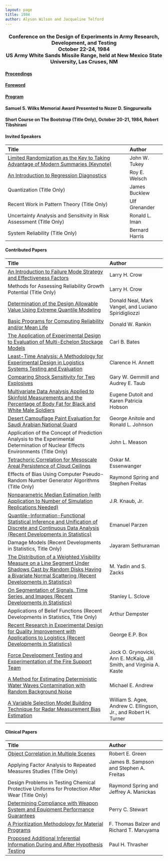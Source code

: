 ```yaml
---
layout: page
title: 1984
author: Alyson Wilson and Jacqueline Telford
---
```

<div align="center"><h3>Conference on the Design of Experiments in Army Research, Development, and Testing<br>
October 22-24, 1984<br>
US Army White Sands Missile Range, held at New Mexico State University, Las Cruses, NM</h3></div>


#### [Proceedings](https://alysongwilson.github.io/ACAS/DOE4/DOE30.pdf#page=2)

#### [Foreword](https://alysongwilson.github.io/ACAS/DOE4/DOE30.pdf#page=6)

#### [Program](https://alysongwilson.github.io/ACAS/DOE4/DOE30.pdf#page=12)

#### Samuel S. Wilks Memorial Award Presented to Nozer D. Singpurwalla

#### Short Course on The Bootstrap (Title Only), October 20-21, 1984, Robert Tibshirani 

#### Invited Speakers

| Title | Author |
| :--- | :--- |
| [Limited Randomization as the Key to Taking Advantage of Modern Summaries (Keynote)](https://alysongwilson.github.io/ACAS/DOE4/DOE30.pdf#page=496) | John W. Tukey |
| [An Introduction to Regression Diagnostics](https://alysongwilson.github.io/ACAS/DOE4/DOE30.pdf#page=18) | Roy E. Welsch |
| Quantization (Title Only) | James Bucklew |
| Recent Work in Pattern Theory (Title Only) | Ulf Grenander |
| Uncertainty Analysis and Sensitivity in Risk Assessment (Title Only) | Ronald L. Iman |
| System Reliability (Title Only) | Bernard Harris |


#### Contributed Papers

| Title | Author |
| :--- | :--- |
| [An Introduction to Failure Mode Strategy and Effectiveness Factors](https://alysongwilson.github.io/ACAS/DOE4/DOE30.pdf#page=50) | Larry H. Crow |
| Methods for Assessing Reliability Growth Potential (Title Only) | Larry H. Crow |
| [Determination of the Design Allowable Value Using Extreme Quantile Modeling](https://alysongwilson.github.io/ACAS/DOE4/DOE30.pdf#page=62) | Donald Neal, Mark Vangel, and Luciano Spiridigliozzi |
| [Basic Programs for Computing Reliability and/or Mean Life](https://alysongwilson.github.io/ACAS/DOE4/DOE30.pdf#page=86) | Donald W. Rankin |
| [The Application of Experimental Design to Evaluation of Multi-Echelon Stockage Models](https://alysongwilson.github.io/ACAS/DOE4/DOE30.pdf#page=122) | Carl B. Bates |
| [Least-Time Analysis: A Methodology for Experimental Design in Logistics Systems Testing and Evaluation](https://alysongwilson.github.io/ACAS/DOE4/DOE30.pdf#page=130) | Clarence H. Annett |
| [Comparing Shock Sensitivity for Two Explosives](https://alysongwilson.github.io/ACAS/DOE4/DOE30.pdf#page=144) | Gary W. Gemmill and Audrey E. Taub |  
| [Multivariate Data Analysis Applied to Skinfold Measurements and the Percentage of Body Fat for Black and White Male Soldiers](https://alysongwilson.github.io/ACAS/DOE4/DOE30.pdf#page=172) | Eugene Dutoit and Karen Patricia Hobson |
| [Desert Camouflage Paint Evaluation for Saudi Arabian National Guard](https://alysongwilson.github.io/ACAS/DOE4/DOE30.pdf#page=182) | George Anitole and Ronald L. Johnson |
| Application of the Concept of Prediction Analysis to the Experimental Determination of Nuclear Effects Environments (Title Only) | John L. Meason |
| [Tetrachoric Correlation for Mesoscale Areal Persistence of Cloud Ceilings](https://alysongwilson.github.io/ACAS/DOE4/DOE30.pdf#page=200) | Oskar M. Essenwanger |
| Effects of Bias Using Computer Pseudo-Random Number Generator Algorithms (Title Only) | Raymond Spring and Stephen Freitas |
| [Nonparametric Median Estimation (with Application to Number of Simulation Replications Needed)](https://alysongwilson.github.io/ACAS/DOE4/DOE30.pdf#page=216) | J.R. Knaub, Jr. |
| [Quantile-Information-Functional Statistical Inference and Unification of Discrete and Continuous Data Analysis (Recent Developments in Statistics)](https://alysongwilson.github.io/ACAS/DOE4/DOE30.pdf#page=230) | Emanuel Parzen |
| Damage Models (Recent Developments in Statistics, Title Only) | Jayaram Sethuraman |
| [The Distribution of a Weighted Visibility Measure on a Line Segment Under Shadows Cast by Random Disks Having a Bivariate Normal Scattering (Recent Developments in Statistics)](https://alysongwilson.github.io/ACAS/DOE4/DOE30.pdf#page=244) | M. Yadin and S. Zacks |
| [On Segmentation of Signals, Time Series, and Images (Recent Developments in Statistics)](https://alysongwilson.github.io/ACAS/DOE4/DOE30.pdf#page=284) | Stanley L. Sclove |
| Applications of Belief Functions (Recent Developments in Statistics, Title Only) | Arthur Dempster |
| [Recent Research in Experimental Design for Quality Improvement with Applications to Logistics (Recent Developments in Statistics)](https://alysongwilson.github.io/ACAS/DOE4/DOE30.pdf#page=308) | George E.P. Box |
| [Force Development Testing and Experimentation of the Fire Support Team](https://alysongwilson.github.io/ACAS/DOE4/DOE30.pdf#page=358) | Jock O. Grynovicki, Ann E. McKaig, Jill Smith, and Virginia A. Kaste |
| [A Method for Estimating Deterministic Water Waves Contamination with Random Background Noise](https://alysongwilson.github.io/ACAS/DOE4/DOE30.pdf#page=376) | Michael E. Andrew |
| [A Variable Selection Model Building Technique for Radar Measurement Bias Estimation](https://alysongwilson.github.io/ACAS/DOE4/DOE30.pdf#page=430) | William S. Agee, Andrew C. Ellingson, Jr., and Robert H. Turner |


#### Clinical Papers

| Title | Author |
| :--- | :--- |
| [Object Correlation in Multiple Scenes](https://alysongwilson.github.io/ACAS/DOE4/DOE30.pdf#page=48) | Robert E. Green |
| Applying Factor Analysis to Repeated Measures Studies (Title Only) | James B. Sampson and Stephen A. Freitas |
| Design Problems in Testing Chemical Protective Uniforms for Protection After Wear (Title Only) | Raymond Spring and Jeffrey A. Manickas |
| [Determining Compliance with Weapon System and Equipment Performance Guarantees](https://alysongwilson.github.io/ACAS/DOE4/DOE30.pdf#page=324) | Perry C. Stewart |
| [A Prioritization Methodology for Material Programs](https://alysongwilson.github.io/ACAS/DOE4/DOE30.pdf#page=328) | F. Thomas Balzer and Richard T. Maruyama |
| [Proposed Additional Inferential Information During and After Hypothesis Testing](https://alysongwilson.github.io/ACAS/DOE4/DOE30.pdf#page=338) | Paul H. Thrasher |
